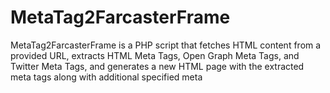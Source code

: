# MetaTag2FarcasterFrame
MetaTag2FarcasterFrame is a PHP script that fetches HTML content from a provided URL, extracts HTML Meta Tags, Open Graph Meta Tags, and Twitter Meta Tags, and generates a new HTML page with the extracted meta tags along with additional specified meta 
